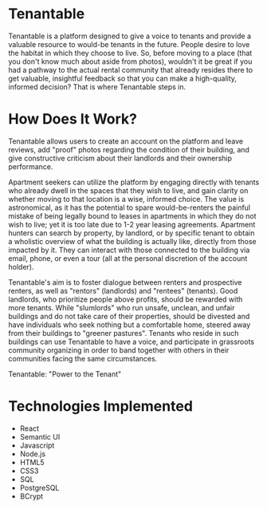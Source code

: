 # Tenantable

Tenantable is a platform designed to give a voice to tenants and provide a valuable resource to would-be tenants in the future. People desire to love the habitat in which they choose to live. So, before moving to a place (that you don't know much about aside from photos), wouldn't it be great if you had a pathway to the actual rental community that already resides there to get valuable, insightful feedback so that you can make a high-quality, informed decision? That is where Tenantable steps in.

# How Does It Work?

Tenantable allows users to create an account on the platform and leave reviews, add "proof" photos regarding the condition of their building, and give constructive criticism about their landlords and their ownership performance.

Apartment seekers can utilize the platform by engaging directly with tenants who already dwell in the spaces that they wish to live, and gain clarity on whether moving to that location is a wise, informed choice. The value is astronomical, as it has the potential to spare would-be-renters the painful mistake of being legally bound to leases in apartments in which they do not wish to live; yet it is too late due to 1-2 year leasing agreements. Apartment hunters can search by property, by landlord, or by specific tenant to obtain a wholistic overview of what the building is actually like, directly from those impacted by it. They can interact with those connected to the building via email, phone, or even a tour (all at the personal discretion of the account holder).

Tenantable's aim is to foster dialogue between renters and prospective renters, as well as "rentors" (landlords) and "rentees" (tenants). Good landlords, who prioritize people above profits, should be rewarded with more tenants. While "slumlords" who run unsafe, unclean, and unfair buildings and do not take care of their properties, should be divested and have individuals who seek nothing but a comfortable home, steered away from their buildings to "greener pastures". Tenants who reside in such buildings can use Tenantable to have a voice, and participate in grassroots community organizing in order to band together with others in their communities facing the same circumstances.

Tenantable: "Power to the Tenant"

# Technologies Implemented

 - React
  - Semantic UI
  - Javascript
  - Node.js   
  - HTML5 
  - CSS3   
  - SQL
   - PostgreSQL
   - BCrypt
